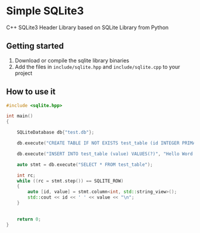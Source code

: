 # Simple SQLite3

C++ SQLite3 Header Library based on SQLite Library from Python

## Getting started

1. Download or compile the sqlite library binaries
2. Add the files in `include/sqlite.hpp` and `include/sqlite.cpp` to your project


## How to use it

```c++
#include <sqlite.hpp>

int main()
{

    SQLiteDatabase db{"test.db"};

    db.execute("CREATE TABLE IF NOT EXISTS test_table (id INTEGER PRIMARY KEY, value TEXT)").step();

    db.execute("INSERT INTO test_table (value) VALUES(?)", "Hello Word!").step();

    auto stmt = db.execute("SELECT * FROM test_table");

    int rc;
    while ((rc = stmt.step()) == SQLITE_ROW)
    {
        auto [id, value] = stmt.column<int, std::string_view>();
        std::cout << id << ' ' << value << "\n";
    }
    

    return 0;
}

```
